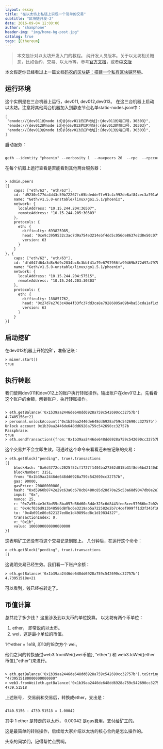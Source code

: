 ```yaml
---
layout: essay
title: "在以太坊上私链上实现一个简单的交易"
subtitle: "区块链开发-2"
date: 2016-09-04 12:00:00
author: "shamphone"
header-img: "img/home-bg-post.jpg"
catalog: true
tags: [Ethereum]
---
```


> 本文是针对以太坊开发入门的教程。 纯开发人员版本。关于以太坊相关概念，比如合约、交易、以太币等，参考[官方文档](https://github.com/ethereum/go-ethereum/wiki/Contracts-and-Transactions)，或者[中文版](http://wangxiaoming.com/blog/archives/)

本文假定你已经看过上一篇文档[码农的区块链：搭建一个私有区块链环境](http://blog.lixf.cn/essay/2016/09/02/ethereum-1/)。

## 运行环境

这个实例是在三台机器上运行，dev011, dev012,dev013。
在这三台机器上启动以太坊。注意将其他两台机器加入到静态节点名单static-nodes.json中：

```hbs
[
 "enode://{dev011的node id}@{dev011的IP地址}:{dev011的端口号，30303}",
 "enode://{dev012的node id}@{dev012的IP地址}:{dev012的端口号，30303}",
 "enode://{dev013的node id}@{dev013的IP地址}:{dev013的端口号，30303}",
]

```

启动服务：

```hbs

geth --identity "phoenix" --verbosity 1  --maxpeers 20  --rpc  --rpccorsdomain "*" --datadir "/root/chain" --port "30303"  --rpcapi "db,eth,net,web3" --networkid "98888" console

```

在每个机器上运行查看是否能看到其他两台服务器：

```hbs

> admin.peers
[{
    caps: ["eth/62", "eth/63"],
    id: "d9230e177da4d43c59b72267fc65bdedde7fe91c4c992de8af84cec3a701a90f51c8aa49f43b2afc6a08dc3e73c13061cb685f7a69a52c807d781d0605aef247",
    name: "Geth/v1.5.0-unstable/linux/go1.5.1/phoenix",
    network: {
      localAddress: "10.15.244.204:36507",
      remoteAddress: "10.15.244.205:30303"
    },
    protocols: {
      eth: {
        difficulty: 693825985,
        head: "0xe9c3959532c3ac7d9a754e3214ebf4dd5c056de8637e2d0e50c07fcc9b2d6971",
        version: 63
      }
    }
}, {
    caps: ["eth/62", "eth/63"],
    id: "dfd047d64a3d8c9d9c2834bc8c3bbf41a79e6797956fa99469b872d97a7978e4e7a6d9605ec6e77164515f6f09d979999ca3ef91eebcd2a6c91ebdfe167de094",
    name: "Geth/v1.5.0-unstable/linux/go1.5.1/phoenix",
    network: {
      localAddress: "10.15.244.204:57515",
      remoteAddress: "10.15.244.203:30303"
    },
    protocols: {
      eth: {
        difficulty: 188851762,
        head: "0x27d7e2703c49e4f33fc37dd3ca8e79286005a09b4ba55cda1af1c9f8c9715c98",
        version: 63
      }
    }
}]

```


## 启动挖矿

在dev013机器上开始挖矿，准备记账：

```hbs
> miner.start()
true
```

## 执行转账

我们使用dev011和dev012上的账户执行转账操作。输出账户在dev012上，先看看这个账户的余额，解锁账户，执行转账操作。

```hbs

> eth.getBalance('0x1b39aa2446de648dd6928a759c542690cc32757b')
4.7405156e+21
> personal.unlockAccount('0x1b39aa2446de648dd6928a759c542690cc32757b')
Unlock account 0x1b39aa2446de648dd6928a759c542690cc32757b
Passphrase: 
true
> eth.sendTransaction({from:'0x1b39aa2446de648dd6928a759c542690cc32757b', to:'0x4b691e86c622127ed8e1d49899ad8c1d19834327',value:web3.toWei(1,"ether")})

```

这个交易并不会立即生效，可通过这个命令来看看还未被记账的交易：

```hbs
> eth.getBlock("pending", true).transactions
[{
    blockHash: "0x6d4772cc2025f52cf1727f1404ba27362d015b31f8de5bd2140d3c7a0d9890a0",
    blockNumber: 3151,
    from: "0x1b39aa2446de648dd6928a759c542690cc32757b",
    gas: 90000,
    gasPrice: 20000000000,
    hash: "0xd5960b0742e29c63a6c678cb8480c85d28d70a25c53a68d9047db0e2e7f59180",
    input: "0x",
    nonce: 25,
    r: "0x7a55c4e3d3bd55c8ba057d66d60c8d4e323c6d8443fee8cec57066bc2b02cb95",
    s: "0x4cf036d913b48586d8fbc6e3219ab5a722582e2b7c4cef999ff1d3f345f16ae9",
    to: "0x4b691e86c622127ed8e1d49899ad8c1d19834327",
    transactionIndex: 0,
    v: "0x1b",
    value: 1000000000000000000
}]

```

这表明矿工还没有将这个交易记录到账上。 几分钟后，在运行这个命令：

```hbs
> eth.getBlock("pending", true).transactions
[]

```

这说明交易已经生效。我们看一下账户余额：

```hbs
> eth.getBalance('0x1b39aa2446de648dd6928a759c542690cc32757b')
4.73951518e+21

```

可以看到，钱已经被转走了。

## 币值计算

总共花了多少钱？ 这里涉及到以太币的单位换算。 以太坊有两个币单位：

1. ether， 即常说的以太币。
2. wei，这是最小单位的币值。 

1个ether = 1e18, 即10的18次方个 wei。

他们之间的转换通过web3.fromWei({wei币值}, "ether") 和 web3.toWei({ether币值},"ether")来进行。 

```hbs

> eth.getBalance('0x1b39aa2446de648dd6928a759c542690cc32757b').toString(10)
"4739515180000000000000"
> web3.fromWei(eth.getBalance('0x1b39aa2446de648dd6928a759c542690cc32757b'), "ether")
4739.51518

```

上述账号， 交易前和交易后，转换成ether，支出是：

```hbs

4740.5156 - 4739.51518 = 1.00042

```

其中 1 ether 是转走的以太币， 0.00042 是gas费用，支付给矿工的。 

这是最简单的转账操作，后续给大家介绍以太坊的核心合约是怎么操作的。 

头条的同学们，记得帮忙点赞啊。 